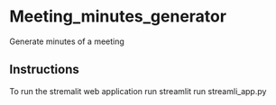 # Meeting_minutes_generator
Generate minutes of a meeting

## Instructions
To run the stremalit web application run streamlit run streamli_app.py
